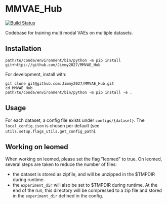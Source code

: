 # MMVAE_Hub
[![Build Status](https://travis-ci.com/Jimmy2027/MMVAE_Hub.svg?branch=main)](https://travis-ci.com/Jimmy2027/MMVAE_Hub)

Codebase for training multi modal VAEs on multiple datasets.

## Installation

```
path/to/conda/environment/bin/python -m pip install git+https://github.com/Jimmy2027/MMVAE_Hub
```

For development, install with: 
```
git clone git@github.com:Jimmy2027/MMVAE_Hub.git
cd MMVAE_Hub
path/to/conda/environment/bin/python -m pip install -e .

```
## Usage
For each dataset, a config file exists under `configs/{dataset}`. The `local_config.json` is chosen per default (see `utils.setup.flags_utils.get_config_path`).

## Working on leomed
When working on leomed, please set the flag "leomed" to true.
On leomed, several steps are taken to reduce the number of files:
- the dataset is stored as zipfile, and will be unzipped in the $TMPDIR during runtime.
- the `experiment_dir` will also be set to $TMPDIR during runtime. At the end of the run, this directory will be 
  compressed to a zip file and stored in the `experiment_dir` defined in the config. 